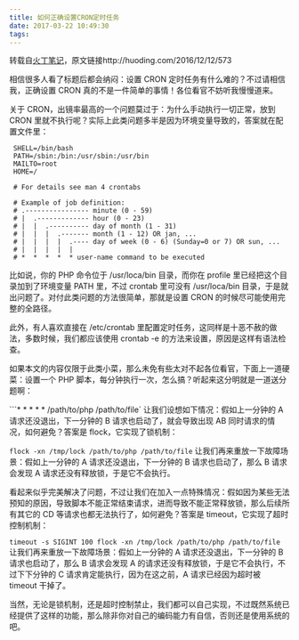 ```yaml
---
title: 如何正确设置CRON定时任务
date: 2017-03-22 10:49:30
tags:
---
```


转载自[火丁笔记](http://huoding.com/)，原文链接http://huoding.com/2016/12/12/573

相信很多人看了标题后都会纳闷：设置 CRON 定时任务有什么难的？不过请相信我，正确设置 CRON 真的不是一件简单的事情！各位看官不妨听我慢慢道来。


关于 CRON，出镜率最高的一个问题莫过于：为什么手动执行一切正常，放到 CRON 里就不执行呢？实际上此类问题多半是因为环境变量导致的，答案就在配置文件里：

```shell> cat /etc/crontab
 SHELL=/bin/bash
 PATH=/sbin:/bin:/usr/sbin:/usr/bin
 MAILTO=root
 HOME=/
 
 # For details see man 4 crontabs

 # Example of job definition:
 # .---------------- minute (0 - 59)
 # |  .------------- hour (0 - 23)
 # |  |  .---------- day of month (1 - 31)
 # |  |  |  .------- month (1 - 12) OR jan, ...
 # |  |  |  |  .---- day of week (0 - 6) (Sunday=0 or 7) OR sun, ...
 # |  |  |  |  |
 # *  *  *  *  * user-name command to be executed
```

比如说，你的 PHP 命令位于 /usr/loca/bin 目录，而你在 profile 里已经把这个目录加到了环境变量 PATH 里，不过 crontab 里可没有 /usr/loca/bin 目录，于是就出问题了。对付此类问题的方法很简单，那就是设置 CRON 的时候尽可能使用完整的全路径。

此外，有人喜欢直接在 /etc/crontab 里配置定时任务，这同样是十恶不赦的做法，多数时候，我们都应该使用 crontab -e 的方法来设置，原因是这样有语法检查。

如果本文的内容仅限于此类小菜，那么未免有些太对不起各位看官，下面上一道硬菜：设置一个 PHP 脚本，每分钟执行一次，怎么搞？听起来这分明就是一道送分题啊：

```* * * * * /path/to/php /path/to/file`
让我们设想如下情况：假如上一分钟的 A 请求还没退出，下一分钟的 B 请求也启动了，就会导致出现 AB 同时请求的情况，如何避免？答案是 flock，它实现了锁机制：

 `flock -xn /tmp/lock /path/to/php /path/to/file`
让我们再来重放一下故障场景：假如上一分钟的 A 请求还没退出，下一分钟的 B 请求也启动了，那么 B 请求会发现 A 请求还没有释放锁，于是它不会执行。

看起来似乎完美解决了问题，不过让我们在加入一点特殊情况：假如因为某些无法预知的原因，导致脚本不能正常结束请求，进而导致不能正常释放锁，那么后续所有其它的 CD 等请求也都无法执行了，如何避免？答案是 timeout，它实现了超时控制机制：

 `timeout -s SIGINT 100 flock -xn /tmp/lock /path/to/php /path/to/file`
让我们再来重放一下故障场景：假如上一分钟的 A 请求还没退出，下一分钟的 B 请求也启动了，那么 B 请求会发现 A 的请求还没有释放锁，于是它不会执行，不过下下分钟的 C 请求肯定能执行，因为在这之前，A 请求已经因为超时被 timeout 干掉了。

当然，无论是锁机制，还是超时控制禁止，我们都可以自己实现，不过既然系统已经提供了这样的功能，那么除非你对自己的编码能力有自信，否则还是使用系统的吧。